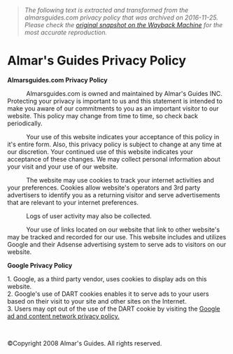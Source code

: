 > *The following text is extracted and transformed from the almarsguides.com privacy policy that was archived on 2016-11-25. Please check the [original snapshot on the Wayback Machine](https://web.archive.org/web/20161125223133id_/http%3A//www.almarsguides.com/privacypolicy.cfm) for the most accurate reproduction.*

# Almar's Guides Privacy Policy

**Almarsguides.com Privacy Policy**

           Almarsguides.com is owned and maintained by Almar's Guides INC. Protecting your privacy is important to us and this statement is intended to make you aware of our commitments to you as an important visitor to our website. This policy may change from time to time, so check back periodically.

           Your use of this website indicates your acceptance of this policy in it's entire form. Also, this privacy policy is subject to change at any time at our discretion. Your continued use of this website indicates your acceptance of these changes. We may collect personal information about your visit and your use of our website.

           The website may use cookies to track your internet activities and your preferences. Cookies allow website's operators and 3rd party advertisers to identify you as a returning visitor and serve advertisements that are relevant to your internet preferences.

           Logs of user activity may also be collected.

           Your use of links located on our website that link to other website's may be tracked and recorded for our use. This website includes and utilizes Google and their Adsense advertising system to serve ads to visitors on our website. 

**Google Privacy Policy**

1\. Google, as a third party vendor, uses cookies to display ads on this website.  
2\. Google's use of DART cookies enables it to serve ads to your users based on their visit to your site and other sites on the Internet.  
3\. Users may opt out of the use of the DART cookie by visiting the [Google ad and content network privacy policy.](http://www.google.com/privacy_ads.html)

                               

  


©Copyright 2008 Almar's Guides. All rights reserved.

                   
